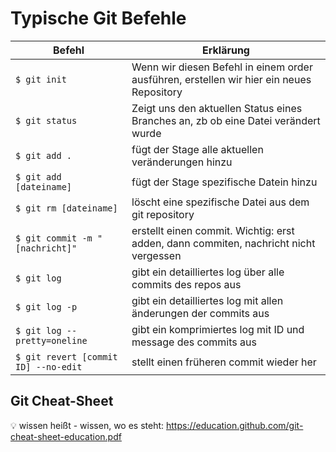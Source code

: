 # Typische Git Befehle

| Befehl                               | Erklärung                                                                                |
|--------------------------------------|------------------------------------------------------------------------------------------|
| `$ git init`                         | Wenn wir diesen Befehl in einem order ausführen, erstellen wir hier ein neues Repository |
| `$ git status`                       | Zeigt uns den aktuellen Status eines Branches an, zb ob eine Datei verändert wurde       |
| `$ git add .`                        | fügt der Stage alle aktuellen veränderungen hinzu                                        |
| `$ git add [dateiname]`              | fügt der Stage spezifische Datein hinzu                                                  |
| `$ git rm [dateiname]`               | löscht eine spezifische Datei aus dem git repository                                     |
| `$ git commit -m "[nachricht]"`      | erstellt einen commit. Wichtig: erst adden, dann commiten, nachricht nicht vergessen     |
| `$ git log`                          | gibt ein detailliertes log über alle commits des repos aus                               |
| `$ git log -p`                       | gibt ein detailliertes log mit allen änderungen der commits aus                          |
| `$ git log --pretty=oneline`         | gibt ein komprimiertes log mit ID und message des commits aus                            |
| `$ git revert [commit ID] --no-edit` | stellt einen früheren commit wieder her |



## Git Cheat-Sheet

:bulb: wissen heißt - wissen, wo es steht: https://education.github.com/git-cheat-sheet-education.pdf
